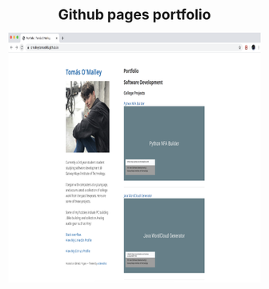 <p align="center"> 
<h1 align="center">Github pages portfolio </h1>
  
  <a href="https://github.com/github_username/repo">
    <img src="images/MyPro.png" alt="" width="1000" height="500">
  </a>
  
